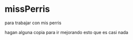 # missPerris
para trabajar con mis perris

hagan alguna copia para ir mejorando esto que es casi nada
